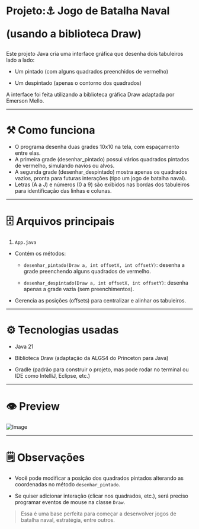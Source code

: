 <h1>Projeto:⚓ Jogo de Batalha Naval

(usando a biblioteca Draw)
</h1>

Este projeto Java cria uma interface gráfica que desenha dois tabuleiros lado a lado:

  - Um pintado (com alguns quadrados preenchidos de vermelho)

  - Um despintado (apenas o contorno dos quadrados)

A interface foi feita utilizando a biblioteca gráfica Draw adaptada por Emerson Mello.

________________________________________________________________________________________________

<h1>⚒ Como funciona</h1>

- O programa desenha duas grades 10x10 na tela, com espaçamento entre elas.
- A primeira grade (desenhar_pintado) possui vários quadrados pintados de vermelho, simulando navios ou alvos.
- A segunda grade (desenhar_despintado) mostra apenas os quadrados vazios, pronta para futuras interações (tipo um jogo de batalha naval).
- Letras (A a J) e números (0 a 9) são exibidos nas bordas dos tabuleiros para identificação das linhas e colunas.

________________________________________________________________________________________________

<h1>🗄 Arquivos principais</h1>

1. ```App.java```
- Contém os métodos:

    - ```desenhar_pintado(Draw a, int offsetX, int offsetY)```: desenha a grade preenchendo alguns quadrados de vermelho.

    - ```desenhar_despintado(Draw a, int offsetX, int offsetY)```: desenha apenas a grade vazia (sem preenchimentos).

- Gerencia as posições (offsets) para centralizar e alinhar os tabuleiros.

________________________________________________________________________________________________

<h1>⚙ Tecnologias usadas</h1>


- Java 21

- Biblioteca Draw (adaptação da ALGS4 do Princeton para Java)

- Gradle (padrão para construir o projeto, mas pode rodar no terminal ou IDE como IntelliJ, Eclipse, etc.)

________________________________________________________________________________________________

<h1>👁 Preview</h1>

![Image](https://github.com/user-attachments/assets/80e9b28e-2722-43e3-a23b-5951f2e76287)
________________________________________________________________________________________________

<h1>🗒 Observações</h1>

- Você pode modificar a posição dos quadrados pintados alterando as coordenadas no método ```desenhar_pintado```.

- Se quiser adicionar interação (clicar nos quadrados, etc.), será preciso programar eventos de mouse na classe ```Draw```.

> Essa é uma base perfeita para começar a desenvolver jogos de batalha naval, estratégia, entre outros.

